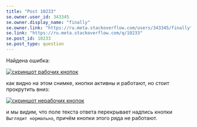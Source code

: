 ```yaml
---
title: "Post 10233"
se.owner.user_id: 343345
se.owner.display_name: "finally"
se.owner.link: "https://ru.meta.stackoverflow.com/users/343345/finally"
se.link: "https://ru.meta.stackoverflow.com/q/10233"
se.post_id: 10233
se.post_type: question
---
```

<p>Найдена ошибка:</p>

<p><a href="https://i.stack.imgur.com/ShgcW.png" rel="nofollow noreferrer"><img src="https://i.stack.imgur.com/ShgcW.png" alt="скриншот рабочих кнопок"></a></p>

<p>как видно на этом снимке, кнопки активны и работают, но стоит прокрутить вниз:</p>

<p><a href="https://i.stack.imgur.com/qlEOR.png" rel="nofollow noreferrer"><img src="https://i.stack.imgur.com/qlEOR.png" alt="скриншот нерабочих кнопок"></a></p>

<p>и мы видим, что поле текста ответа перекрывает надпись кнопки <code>Выглядит нормально</code>, причём кнопки этого ряда не работают.</p>
